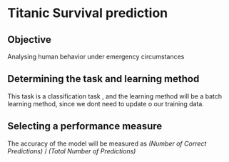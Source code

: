 # Titanic Survival prediction

## Objective

Analysing human behavior  under emergency circumstances

## Determining the task and learning method

This task is a classification task , and  the learning method will be a batch  learning method, since  we dont need to update o our training data.

## Selecting a performance measure

The accuracy of the model will be measured as  *(Number of Correct Predictions)* / *(Total Number of Predictions)*
